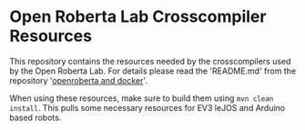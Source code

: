 Open Roberta Lab Crosscompiler Resources
========================================

This repository contains the resources needed by the crosscompilers used by the Open Roberta Lab.
For details please read the 'README.md' from the repository '[openroberta and docker](https://github.com/OpenRoberta/docker)'.

When using these resources, make sure to build them using `mvn clean install`. This pulls some necessary resources for EV3 leJOS and Arduino based robots.
